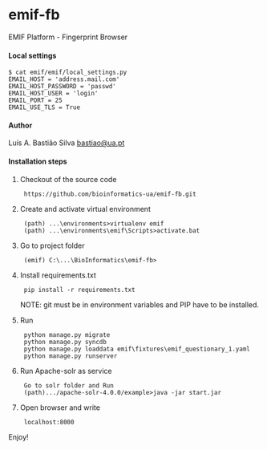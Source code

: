 emif-fb
=======

EMIF Platform - Fingerprint Browser 


#### Local settings

    $ cat emif/emif/local_settings.py
    EMAIL_HOST = 'address.mail.com'
    EMAIL_HOST_PASSWORD = 'passwd'
    EMAIL_HOST_USER = 'login'
    EMAIL_PORT = 25
    EMAIL_USE_TLS = True


#### Author

 Luís A. Bastião Silva <bastiao@ua.pt>


#### Installation steps

1. Checkout of the source code


        https://github.com/bioinformatics-ua/emif-fb.git

2. Create and activate virtual environment


        (path) ...\environments>virtualenv emif
        (path) ...\environments\emif\Scripts>activate.bat

3. Go to project folder
    
        (emif) C:\...\BioInformatics\emif-fb>   
    
4. Install requirements.txt


        pip install -r requirements.txt

    NOTE: git must be in environment variables and PIP have to be installed.

5. Run


        python manage.py migrate
        python manage.py syncdb
        python manage.py loaddata emif\fixtures\emif_questionary_1.yaml
        python manage.py runserver

6. Run Apache-solr as service


        Go to solr folder and Run
        (path).../apache-solr-4.0.0/example>java -jar start.jar

7. Open browser and write


        localhost:8000


 Enjoy!
